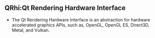 ## QRhi:Qt Rendering Hardware Interface
- The Qt Rendering Hardware Interface is an abstraction for hardware accelerated graphics APIs, such as, OpenGL, OpenGL ES, Direct3D, Metal, and Vulkan.